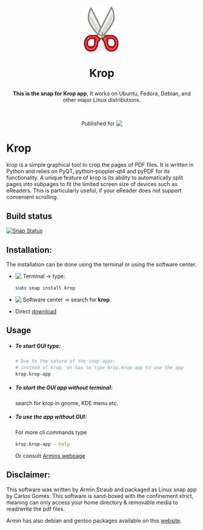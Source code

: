 <h1 align="center">
  <img src="https://raw.githubusercontent.com/gocarlos/krop/master/snap/gui/icon.png" style="max-width:100px;">


  <br />

Krop</h1>

<p align="center"><b>This is the snap for Krop app</b>, It works on Ubuntu, Fedora, Debian, and other major Linux
distributions.</p>

<br>
<p align="center">Published for  <img src="http://anything.codes/slack-emoji-for-techies/emoji/tux.png" align="top" width="24" /></p>


# Krop
krop is a simple graphical tool to crop the pages of PDF files. It is written in Python and relies on PyQT, python-poppler-qt4 and pyPDF for its functionality. A unique feature of krop is its ability to automatically split pages into subpages to fit the limited screen size of devices such as eReaders. This is particularly useful, if your eReader does not support convenient scrolling.

## Build status
[![Snap Status](https://build.snapcraft.io/badge/gocarlos/krop.svg)](https://build.snapcraft.io/user/gocarlos/krop)


## Installation:
The installation can be done using the terminal or using the software center.

* <img src="snap/gui/Gnome-terminal.png" align="top" width="50" /> Terminal -> type:
    ```bash
    sudo snap install krop
    ```
* <img src="snap/gui/Gnome-software.jpg" align="top" width="50" /> Software center -> search for **krop**.

* Direct [download](https://snapcraft.io/krop/)


## Usage
* ##### To start GUI type:

    ```bash
    # Due to the nature of the snap apps:
    # instead of krop, on has to type krop.krop-app to use the app
    krop.krop-app
    ```



* ##### To start the GUI app without terminal:

    search for krop in gnome, KDE menu etc.
* ##### To use the app without GUI:
    For more cli commands type
    ```bash
    krop.krop-app --help
    ```
    Or consult [Armins webpage](http://arminstraub.com/software/krop#afewtricks)


## Disclaimer:
This software was written by Armin Straub and packaged as Linux snap app by Carlos Gomes. This software is sand-boxed with the confinement strict, meaning can only access your home directory & removable media to read/write the pdf files.

Armin has also debian and gentoo packages available on this [website](http://arminstraub.com/software/krop).
